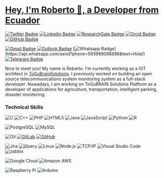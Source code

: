 <!-- Your title -->
# <a href="https://www.linkedin.com/in/ashwanisng/">Hey, I'm Roberto 👋, a Developer from Ecuador</a>

[![Twitter Badge](https://img.shields.io/badge/-Twitter-1ca0f1?style=flat&logo=twitter&logoColor=white)](https://twitter.com/rotoapanta)
[![Linkedin Badge](https://img.shields.io/badge/-LinkedIn-blue?style=flat&logo=Linkedin&logoColor=white)](https://www.linkedin.com/in/roberto-carlos-toapanta-g/)
[![ResearchGate Badge](https://img.shields.io/badge/-ResearchGate-00CCBB?style=flat&logo=ResearchGate&logoColor=white)](https://www.researchgate.net/profile/Roberto_Toapanta_G)
[![Orcid Badge](https://img.shields.io/badge/-Orcid-A6CE39?style=flat&logo=orcid&logoColor=white)](https://orcid.org/0000-0002-2544-4981)
[![GitHub Badge](https://img.shields.io/badge/-GitHub-222222?style=flat&logo=github&logoColor=181717)](https://github.com/rotoapanta)
<!-- [![Instagram](https://img.shields.io/badge/-Instagram-c13584?style=flat&labelColor=c13584&logo=instagram&logoColor=white)](https://www.instagram.com/murillo_comino/)-->
[![Gmail Badge](https://img.shields.io/badge/-Gmail-c14438?style=flat&logo=Gmail&logoColor=white)](mailto:robertocarlos.toapanta@gmail.com)
[![Outlook Badge](https://img.shields.io/badge/-Outlook-0078D4?style=flat&logo=Microsoft-Outlook&logoColor=white)](mailto:robertinho_6_krlos@hotmail.com)
[![Whatsapp Badge](https://img.shields.io/badge/-Whatsapp-4CA143?style=flat&logo=whatsapp&logoColor=white&link=https://api.whatsapp.com/send?phone=593999098696&text=Hola!)](https://api.whatsapp.com/send?phone=593999098696&text=Hola!)
[![Telegram Badge](https://img.shields.io/badge/-Telegram-1ca0f1?style=flat&logo=telegram&logoColor=white&link=https://t.me/rotoapanta)](https://t.me/rotoapanta)

Nice to meet you! My name is Roberto. I'm currently working as a IOT architect in [ToGuBrainSolutions](https://togubrain.tk/). I previously worked on building an open source telecommunications system monitoring system as a full-stack developer. Nowadays, I am working on ToGuBRAIN Solutions Platform as a developer of applications for agriculture, transportation, intelligent parking, disaster monitoring.

### Technical Skills

![C](https://img.shields.io/badge/-C-000000?style=flat&logo=c)
![C++](https://img.shields.io/badge/-C++-000000?style=flat&logo=c%2B%2B)
![PHP](https://img.shields.io/badge/-PHP-000000?style=flat&logo=php)
![HTML5](https://img.shields.io/badge/-HTML5-E34F26?style=flat&logo=html5&logoColor=white)
![Java](https://img.shields.io/badge/-Java-000000?style=flat&logo=java)
![JavaScript](https://img.shields.io/badge/-JavaScript-000000?style=flat&logo=javascript)
![Python](https://img.shields.io/badge/-Python-000000?style=flat&logo=python)
![R](https://img.shields.io/badge/-R-black?style=flat&logo=r&logoColor=5b8cc4)

![PostgreSQL](https://img.shields.io/badge/-PostgreSQL-336791?style=flat&logo=postgresql)
![MySQL](https://img.shields.io/badge/-MySQL-black?style=flat&logo=mysql)

![Git](https://img.shields.io/badge/-Git-black?style=flate&logo=git)
[![GitLab](https://img.shields.io/badge/-GitLab-FCA121?style=flat&logo=gitlab&link=https://gitlab.com/rotoapanta/)](https://gitlab.com/rotoapanta/)
[![GitHub](https://img.shields.io/badge/-GitHub-181717?style=flat&logo=github&link=https://github.com/rotoapanta/)](https://github.com/rotoapanta/)

![Jira](https://img.shields.io/badge/-Jira-222222?style=flat&logo=jira-software&logoColor=white&logoColor=0052CC)
![jQuery](https://img.shields.io/badge/-jQuery-222222?style=flat&logo=jQuery&logoColor=0769AD)
![Linux](https://img.shields.io/badge/-Linux-222222?style=flat&logo=linux&logoColor=FCC624)
![Node.js](https://img.shields.io/badge/-Node.js-222222?style=flat&logo=node.js&logoColor=339933)
![TCP/IP](https://img.shields.io/badge/-TCP/IP-222222?style=flat&logo=cisco&logoColor=white)
![Visual Studio Code](https://img.shields.io/badge/-VSCode-444444?style=flat&logo=visual-studio-code&logoColor=007ACC)
![zabbix](https://img.shields.io/badge/-Zabbix-D0021B?style=flat&logo=zabbix&logoColor=1575F9)

![Google Cloud](https://img.shields.io/badge/Google%20Cloud-black?style=flat&logo=google-cloud)
![Amazon AWS](https://img.shields.io/badge/Amazon%20AWS-232F3E?style=flat&logo=amazon-aws)

![Raspberry Pi](https://img.shields.io/badge/-Raspberry%20Pi-C51A4A?style=flat&logo=Raspberry-Pi)
![Arduino](https://img.shields.io/badge/-Arduino-black?style=flat&logo=Arduino)
